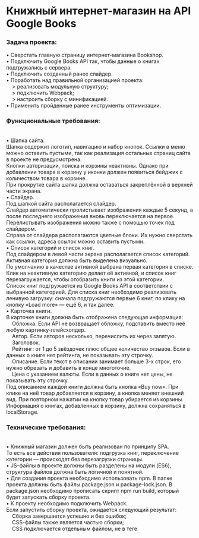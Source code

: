 <h1>Книжный интернет-магазин на API Google Books</h1>

<h3>Задача проекта:</h3>
• Сверстать главную страницу интернет-магазина Bookshop.<br>
• Подключить Google Books API так, чтобы данные о книгах подгружались с сервера.<br>
• Подключить созданный ранее слайдер.<br>
• Поработать над правильной организацией проекта:<br>
  &nbsp;&nbsp;&nbsp; > реализовать модульную структуру;<br>
  &nbsp;&nbsp;&nbsp; > подключить Webpack;<br>
  &nbsp;&nbsp;&nbsp; > настроить сборку с минификацией.<br>
• Применить пройденные ранее инструменты оптимизации.<br>

<h3>Функциональные требования:</h3><br>
• Шапка сайта.<br>
Шапка содержит логотип, навигацию и набор кнопок. Ссылки в меню можно оставить пустыми, так как реализация остальных страниц сайта в проекте не предусмотрена.<br>
Кнопки авторизации, поиска и корзины неактивны. Однако при добавлении товара в корзину у иконки должен появиться бейджик с количеством товара в корзине.<br>
При прокрутке сайта шапка должна оставаться закреплённой в верхней части экрана.<br>
• Слайдер.<br>
Под шапкой сайта располагается слайдер.<br>
Слайдер автоматически пролистывает изображения каждые 5 секунд, а после последнего изображения вновь переключается на первое. Перелистывать изображения можно также с помощью точек под слайдером.<br>
Справа от слайдера располагаются цветные блоки. Их нужно сверстать как ссылки, адреса ссылок можно оставить пустыми.<br>
• Список категорий и список книг.<br>
Под слайдером в левой части экрана располагается список категорий. Активная категория должна быть выделена визуально.<br>
По умолчанию в качестве активной выбрана первая категория в списке. Клик на неактивную категорию делает её активной, и список книг перезагружается, чтобы отобразить книги из этой категории.<br>
Список книг подгружается из Google Books API в соответствии с выбранной категорией. Для списка книг необходимо реализовать ленивую загрузку: сначала подгружаются первые 6 книг, по клику на кнопку «Load more» — ещё 6, и так далее.<br>
• Карточка книги.<br>
В карточке книги должна быть отображена следующая информация:<br>
  &nbsp;&nbsp;&nbsp; Обложка. Если API не возвращает обложку, подставить вместо неё любую картинку-плейсхолдер.<br>
  &nbsp;&nbsp;&nbsp; Автор. Если авторов несколько, перечислить их через запятую.<br>
  &nbsp;&nbsp;&nbsp; Заголовок.<br>
  &nbsp;&nbsp;&nbsp; Рейтинг: от 1 до 5 звёздочек плюс общее количество отзывов. Если в данных о книге нет рейтинга, не показывать эту строчку.<br>
  &nbsp;&nbsp;&nbsp; Описание. Если текст в описании занимает больше 3-х строк, его нужно обрезать и добавить в конце многоточие.<br>
  &nbsp;&nbsp;&nbsp; Цена с указанием валюты. Если в данных о книге нет цены, не показывать эту строчку.<br>
Под описанием каждой книги должна быть кнопка «Buy now». При клике на неё товар добавляется в корзину, а кнопка меняет внешний вид. При повторном нажатии на кнопку товар убирается из корзины.<br>
Информация о книгах, добавленных в корзину, должна сохраняться в localStorage.<br>

<h3>Технические требования:</h3><br>
• Книжный магазин должен быть реализован по принципу SPA. <br>
То есть все действия пользователя: подгрузка книг, переключение категории — происходят без перезагрузки страницы.<br>
• JS-файлы в проекте должны быть разделены на модули (ES6), структура файлов должна быть логичной и понятной.<br>
• Для создания проекта необходимо использовать npm. В папке проекта должны быть файлы package.json и package-lock.json. В package.json необходимо прописать скрипт npm run build, который будет запускать сборку проекта.<br>
• К проекту необходимо подключить Webpack.<br>
Если запустить сборку проекта, ожидается следующий результат:<br>
  &nbsp;&nbsp;&nbsp; Сборка завершается успешно и без ошибок;<br>
  &nbsp;&nbsp;&nbsp; CSS-файлы также является частью сборки;<br>
  &nbsp;&nbsp;&nbsp; CSS подключается отдельным файлом, не в теге <style>;<br>
  &nbsp;&nbsp;&nbsp; JS и CSS-файлы минифицируются в процессе сборки.<br>
• В проекте необходимо использовать ещё как минимум 2 инструмента оптимизации разработки (помимо npm и Webpack). Можно выбрать любые из списка:<br>
  &nbsp;&nbsp;&nbsp; Методология БЭМ;<br>
  &nbsp;&nbsp;&nbsp; CSS-препроцессор Sass (или аналог);<br>
  &nbsp;&nbsp;&nbsp; Шаблонизатор pug или аналог;<br>
  &nbsp;&nbsp;&nbsp; Webpack Dev Server;<br>
  &nbsp;&nbsp;&nbsp; Линтер.<br>

<h3>Требования к верстке и CSS:</h3><br>
• Вёрстка должна соответствовать макету. Добиваться Pixel-Perfect соответствия не обязательно, но основные моменты должны быть соблюдены:<br>
  &nbsp;&nbsp;&nbsp; Цветовая гамма,<br>
  &nbsp;&nbsp;&nbsp; Шрифты,<br>
  &nbsp;&nbsp;&nbsp; Размеры,<br>
  &nbsp;&nbsp;&nbsp; Отступы.<br>
• Приложение должно корректно отображаться на различных разрешениях. Дизайна для мобильной версии в макете нет, поэтому нужно реализовать её самостоятельно.<br>
• Необходимо соблюдать семантическую вёрстку.<br>
В приложении должны присутствовать разделы ```<header>```, ```<main>``` и ```<nav>```. Ссылки должны быть прописаны в теге ```<a>```, кнопки должны быть реализованы элементом ```<button>```, и так далее. Не забывать также про обязательный атрибут alt у изображений.<br>
• При наведении курсора на любые кликабельные элементы должен появляться cursor: pointer.<br>
• Использовать селекторы по тегу и id для задания стилей нельзя. Использовать классы.<br>

<h3>Прочие требования:</h3><br>
• Писать код аккуратно, с соблюдением форматирования и отступов.<br>
• Стараться давать CSS-классам, переменным и функциям осмысленные имена.<br>
• Стараться использовать современный ES6 синтаксис: стрелочные функции, декомпозицию, Spred и т.д.<br>
• При написании кода стараться следовать принципам KISS (Keep It Short and Simple - не усложняй) и DRY (Don’t Repeat Yourself - не повторяйся).<br><br>

‣ <b>Результат работы - Страница книжного интернет-магазин на API Google Books</b><br>

![bookshop](https://github.com/ParamonovIvan/Bookshop_PJ-08/assets/131868856/5047d076-f0a3-4794-918d-79ffdc1d5045)
